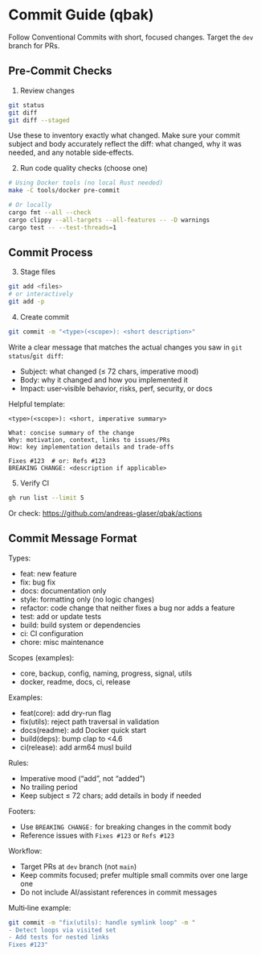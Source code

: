 # Commit Guide (qbak)

Follow Conventional Commits with short, focused changes. Target the `dev` branch for PRs.

## Pre‑Commit Checks

1) Review changes
```bash
git status
git diff
git diff --staged
```

Use these to inventory exactly what changed. Make sure your commit
subject and body accurately reflect the diff: what changed, why it
was needed, and any notable side‑effects.

2) Run code quality checks (choose one)
```bash
# Using Docker tools (no local Rust needed)
make -C tools/docker pre-commit

# Or locally
cargo fmt --all --check
cargo clippy --all-targets --all-features -- -D warnings
cargo test -- --test-threads=1
```

## Commit Process

3) Stage files
```bash
git add <files>
# or interactively
git add -p
```

4) Create commit
```bash
git commit -m "<type>(<scope>): <short description>"
```

Write a clear message that matches the actual changes you saw in
`git status`/`git diff`:
- Subject: what changed (≤ 72 chars, imperative mood)
- Body: why it changed and how you implemented it
- Impact: user‑visible behavior, risks, perf, security, or docs

Helpful template:
```
<type>(<scope>): <short, imperative summary>

What: concise summary of the change
Why: motivation, context, links to issues/PRs
How: key implementation details and trade‑offs

Fixes #123  # or: Refs #123
BREAKING CHANGE: <description if applicable>
```

5) Verify CI
```bash
gh run list --limit 5
```
Or check: https://github.com/andreas-glaser/qbak/actions

## Commit Message Format

Types:
- feat: new feature
- fix: bug fix
- docs: documentation only
- style: formatting only (no logic changes)
- refactor: code change that neither fixes a bug nor adds a feature
- test: add or update tests
- build: build system or dependencies
- ci: CI configuration
- chore: misc maintenance

Scopes (examples):
- core, backup, config, naming, progress, signal, utils
- docker, readme, docs, ci, release

Examples:
- feat(core): add dry-run flag
- fix(utils): reject path traversal in validation
- docs(readme): add Docker quick start
- build(deps): bump clap to <4.6
- ci(release): add arm64 musl build

Rules:
- Imperative mood (“add”, not “added”)
- No trailing period
- Keep subject ≤ 72 chars; add details in body if needed

Footers:
- Use `BREAKING CHANGE:` for breaking changes in the commit body
- Reference issues with `Fixes #123` or `Refs #123`

Workflow:
- Target PRs at `dev` branch (not `main`)
- Keep commits focused; prefer multiple small commits over one large one
- Do not include AI/assistant references in commit messages

Multi‑line example:
```bash
git commit -m "fix(utils): handle symlink loop" -m "
- Detect loops via visited set
- Add tests for nested links
Fixes #123"
```
